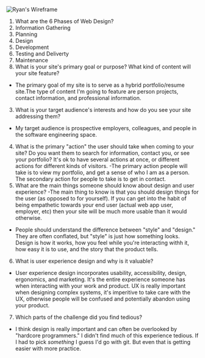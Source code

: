 ![Ryan's Wireframe](/imgs/wireframe.png)

1. What are the 6 Phases of Web Design?
  1. Information Gathering
  2. Planning
  3. Design
  4. Development
  5. Testing and Deliverty
  6. Maintenance
2. What is your site's primary goal or purpose? What kind of content will your site feature?
  - The primary goal of my site is to serve as a hybrid portfolio/resume site.The type of content I'm going to feature are person projects, contact information, and professional information.
3. What is your target audience's interests and how do you see your site addressing them?
  - My target audience is prospective employers, colleagues, and people in the software engineering space.
4. What is the primary "action" the user should take when coming to your site? Do you want them to search for information, contact you, or see your portfolio? It's ok to have several actions at once, or different actions for different kinds of visitors.
  -The primary action people will take is to view my portfolio, and get a sense of who I am as a person. The secondary action for people to take is to get in contact.
5. What are the main things someone should know about design and user experience?
  -The main thing to know is that you should design things for the user (as opposed to for yourself). If you can get into the habit of being empathetic towards your end user (actual web app user, employer, etc) then your site will be much more usable than it would otherwise.
  - People should understand the difference between "style" and "design." They are often conflated, but "style" is just how something looks. Design is how it works, how you feel while you're interacting withh it, how easy it is to use, and the story that the product tells.
6. What is user experience design and why is it valuable?
  - User experience design incorporates usability, accessibility, design, ergonomics, and marketing. It's the entire experience someone has when interacting with your work and product. UX is really important when designing complex systems, it's imperitive to take care with the UX, otherwise people will be confused and potentially abandon using your product.
7. Which parts of the challenge did you find tedious?
  - I think design is really important and can often be overlooked by "hardcore programmers." I didn't find much of this experience tedious. If I had to pick *something* I guess I'd go with git. But even that is getting easier with more practice.